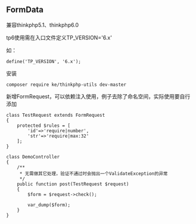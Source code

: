 ## FormData

兼容thinkphp5.1、thinkphp6.0

tp6使用需在入口文件定义TP_VERSION='6.x'

如：
```
define('TP_VERSION', '6.x');
```

安装
```
composer require ke/thinkphp-utils dev-master
```

新增FormRequest，可以依赖注入使用，例子去除了命名空间，实际使用要自行添加
```
class TestRequest extends FormRequest
{
    protected $rules = [
        'id'=>'require|number',
        'str'=>'require|max:32'
    ];
}

class DemoController
{
    /**
     * 无需做其它处理，验证不通过时会抛出一个ValidateException的异常
     */
    public function post(TestRequest $request)
    {
        $form = $request->check();
        
        var_dump($form);
    }
}
```
